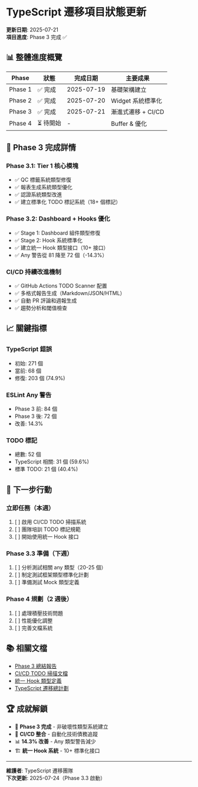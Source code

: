 # TypeScript 遷移項目狀態更新

**更新日期**: 2025-07-21  
**項目進度**: Phase 3 完成 ✅  

## 📊 整體進度概覽

| Phase | 狀態 | 完成日期 | 主要成果 |
|-------|------|----------|----------|
| Phase 1 | ✅ 完成 | 2025-07-19 | 基礎架構建立 |
| Phase 2 | ✅ 完成 | 2025-07-20 | Widget 系統標準化 |
| Phase 3 | ✅ 完成 | 2025-07-21 | 漸進式遷移 + CI/CD |
| Phase 4 | ⏳ 待開始 | - | Buffer & 優化 |

## 🎯 Phase 3 完成詳情

### Phase 3.1: Tier 1 核心模塊
- ✅ QC 標籤系統類型修復
- ✅ 報表生成系統類型優化
- ✅ 認證系統類型改進
- ✅ 建立標準化 TODO 標記系統（18+ 個標記）

### Phase 3.2: Dashboard + Hooks 優化
- ✅ Stage 1: Dashboard 組件類型修復
- ✅ Stage 2: Hook 系統標準化
- ✅ 建立統一 Hook 類型接口（10+ 接口）
- ✅ Any 警告從 81 降至 72 個（-14.3%）

### CI/CD 持續改進機制
- ✅ GitHub Actions TODO Scanner 配置
- ✅ 多格式報告生成（Markdown/JSON/HTML）
- ✅ 自動 PR 評論和週報生成
- ✅ 趨勢分析和閾值檢查

## 📈 關鍵指標

### TypeScript 錯誤
- 初始: 271 個
- 當前: 68 個
- 修復: 203 個 (74.9%)

### ESLint Any 警告
- Phase 3 前: 84 個
- Phase 3 後: 72 個
- 改善: 14.3%

### TODO 標記
- 總數: 52 個
- TypeScript 相關: 31 個 (59.6%)
- 標準 TODO: 21 個 (40.4%)

## 🚀 下一步行動

### 立即任務（本週）
1. [ ] 啟用 CI/CD TODO 掃描系統
2. [ ] 團隊培訓 TODO 標記規範
3. [ ] 開始使用統一 Hook 接口

### Phase 3.3 準備（下週）
1. [ ] 分析測試相關 any 類型（20-25 個）
2. [ ] 制定測試框架類型標準化計劃
3. [ ] 準備測試 Mock 類型定義

### Phase 4 規劃（2 週後）
1. [ ] 處理積壓技術問題
2. [ ] 性能優化調整
3. [ ] 完善文檔系統

## 📚 相關文檔

- [Phase 3 總結報告](../progress-check/phase3-summary-2025-07-21.md)
- [CI/CD TODO 掃描文檔](../ci-cd/todo-scanning-integration.md)
- [統一 Hook 類型定義](../../lib/types/hooks.types.ts)
- [TypeScript 遷移總計劃](../planning/typescript-types-migration-final.md)

## 🏆 成就解鎖

- 🎯 **Phase 3 完成** - 非破壞性類型系統建立
- 🔧 **CI/CD 整合** - 自動化技術債務追蹤
- 📊 **14.3% 改善** - Any 類型警告減少
- 🏗️ **統一 Hook 系統** - 10+ 標準化接口

---

**維護者**: TypeScript 遷移團隊  
**下次更新**: 2025-07-24（Phase 3.3 啟動）